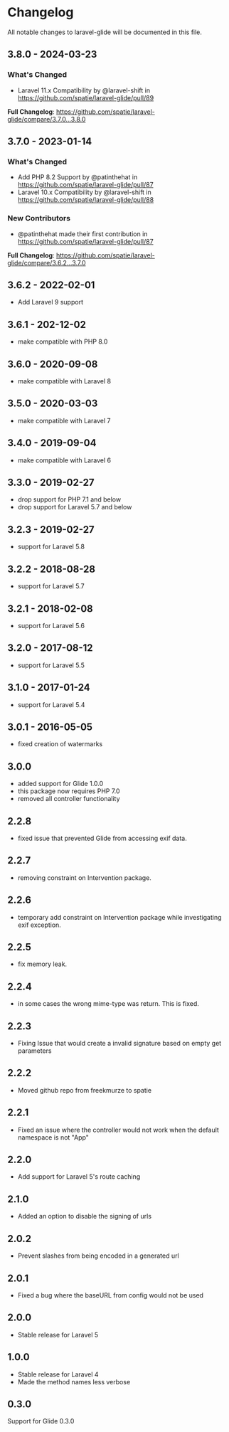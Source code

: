 # Changelog

All notable changes to laravel-glide will be documented in this file.

## 3.8.0 - 2024-03-23

### What's Changed

* Laravel 11.x Compatibility by @laravel-shift in https://github.com/spatie/laravel-glide/pull/89

**Full Changelog**: https://github.com/spatie/laravel-glide/compare/3.7.0...3.8.0

## 3.7.0 - 2023-01-14

### What's Changed

- Add PHP 8.2 Support by @patinthehat in https://github.com/spatie/laravel-glide/pull/87
- Laravel 10.x Compatibility by @laravel-shift in https://github.com/spatie/laravel-glide/pull/88

### New Contributors

- @patinthehat made their first contribution in https://github.com/spatie/laravel-glide/pull/87

**Full Changelog**: https://github.com/spatie/laravel-glide/compare/3.6.2...3.7.0

## 3.6.2 - 2022-02-01

- Add Laravel 9 support

## 3.6.1 - 202-12-02

- make compatible with PHP 8.0

## 3.6.0 - 2020-09-08

- make compatible with Laravel 8

## 3.5.0 - 2020-03-03

- make compatible with Laravel 7

## 3.4.0 - 2019-09-04

- make compatible with Laravel 6

## 3.3.0 - 2019-02-27

- drop support for PHP 7.1 and below
- drop support for Laravel 5.7 and below

## 3.2.3 - 2019-02-27

- support for Laravel 5.8

## 3.2.2 - 2018-08-28

- support for Laravel 5.7

## 3.2.1 - 2018-02-08

- support for Laravel 5.6

## 3.2.0 - 2017-08-12

- support for Laravel 5.5

## 3.1.0 - 2017-01-24

- support for Laravel 5.4

## 3.0.1 - 2016-05-05

- fixed creation of watermarks

## 3.0.0

- added support for Glide 1.0.0
- this package now requires PHP 7.0
- removed all controller functionality

## 2.2.8

- fixed issue that prevented Glide from accessing exif data.

## 2.2.7

- removing constraint on Intervention package.

## 2.2.6

- temporary add constraint on Intervention package while investigating exif exception.

## 2.2.5

- fix memory leak.

## 2.2.4

- in some cases the wrong mime-type was return. This is fixed.

## 2.2.3

- Fixing Issue that would create a invalid signature based on empty get parameters

## 2.2.2

- Moved github repo from freekmurze to spatie

## 2.2.1

- Fixed an issue where the controller would not work when the default namespace is not "App"

## 2.2.0

- Add support for Laravel 5's route caching

## 2.1.0

- Added an option to disable the signing of urls

## 2.0.2

- Prevent slashes from being encoded in a generated url

## 2.0.1

- Fixed a bug where the baseURL from config would not be used

## 2.0.0

- Stable release for Laravel 5

## 1.0.0

- Stable release for Laravel 4
- Made the method names less verbose

## 0.3.0

Support for Glide 0.3.0
